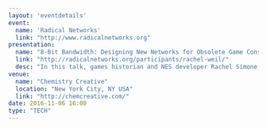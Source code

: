 ```yaml
---
layout: 'eventdetails'
event: 
  name: 'Radical Networks'
  link: "http://www.radicalnetworks.org"
presentation:
  name: "8-Bit Bandwidth: Designing New Networks for Obsolete Game Consoles"
  link: "http://radicalnetworks.org/participants/rachel-weil/"
  desc: "In this talk, games historian and NES developer Rachel Simone Weil will give an overview of the history of networked console gaming and how obsolete technologies are being hacked and resurrected for new purposes."
venue: 
  name: "Chemistry Creative"
  location: "New York City, NY USA"
  link: "http://chemcreative.com/"
date: 2016-11-06 16:00
type: "TECH"
---
```


   